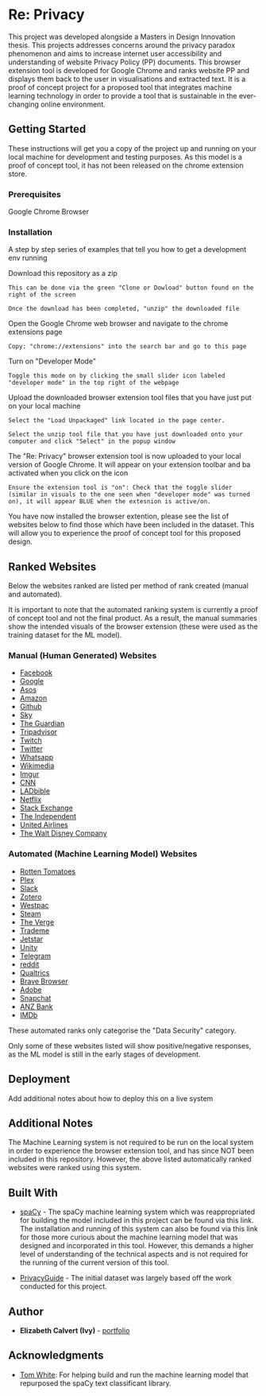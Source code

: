 # Re: Privacy

This project was developed alongside a Masters in Design Innovation thesis. This projects addresses concerns around the privacy paradox phenomenon and aims to increase internet user accessibility and understanding of website Privacy Policy (PP) documents. This browser extension tool is developed for Google Chrome and ranks website PP and displays them back to the user in visualisations and extracted text. It is a proof of concept project for a proposed tool that integrates machine learning technology in order to provide a tool that is sustainable in the ever-changing online environment. 

## Getting Started

These instructions will get you a copy of the project up and running on your local machine for development and testing purposes. As this model is a proof of concept tool, it has not been released on the chrome extension store. 

### Prerequisites

Google Chrome Browser

### Installation 

A step by step series of examples that tell you how to get a development env running

Download this repository as a zip

```
This can be done via the green "Clone or Dowload" button found on the right of the screen

Once the download has been completed, "unzip" the downloaded file
```

Open the Google Chrome web browser and navigate to the chrome extensions page

```
Copy: "chrome://extensions" into the search bar and go to this page
```

Turn on "Developer Mode"

```
Toggle this mode on by clicking the small slider icon labeled "developer mode" in the top right of the webpage
```

Upload the downloaded browser extension tool files that you have just put on your local machine

```
Select the "Load Unpackaged" link located in the page center. 

Select the unzip tool file that you have just downloaded onto your computer and click "Select" in the popup window
```

The "Re: Privacy" browser extension tool is now uploaded to your local version of Google Chrome. It will appear on your extension toolbar and ba activated when you click on the icon

```
Ensure the extension tool is "on": Check that the toggle slider (similar in visuals to the one seen when "developer mode" was turned on), it will appear BLUE when the extesnion is active/on. 
```

You have now installed the browser extention, please see the list of websites below to find those which have been included in the dataset. This will allow you to experience the proof of concept tool for this proposed design.

## Ranked Websites

Below the websites ranked are listed per method of rank created (manual and automated). 

It is important to note that the automated ranking system is currently a proof of concept tool and not the final product. As a result, the manual summaries show the intended visuals of the browser extension (these were used as the training dataset for the ML model).

### Manual (Human Generated) Websites

* [Facebook](https://www.facebook.com)
* [Google](https://www.google.com)
* [Asos](https://www.asos.com)
* [Amazon](https://www.amazon.com)
* [Github](https://www.github.com)
* [Sky](https://www.sky.co.nz)
* [The Guardian](https://www.theguardian.com)
* [Tripadvisor](https://www.tripadvisor.co.nz)
* [Twitch](https://www.twitch.tv)
* [Twitter](https://www.twitter.com)
* [Whatsapp](https://www.whatsapp.com)
* [Wikimedia](https://www.wikimedia.org)
* [Imgur](https://www.imgur.com)
* [CNN](https://edition.cnn.com)
* [LADbible](https://www.ladbible.com)
* [Netflix](https://www.netflix.com)
* [Stack Exchange](https://stackexchange.com)
* [The Independent](https://www.independent.co.uk)
* [United Airlines](https://www.united.com)
* [The Walt Disney Company](https://www.thewaltdisneycompany.com)

### Automated (Machine Learning Model) Websites

* [Rotten Tomatoes](https://www.rottentomatoes.com)
* [Plex](https://www.plex.tv)
* [Slack](https://slack.com)
* [Zotero](https://www.zotero.org)
* [Westpac](https://www.westpac.co.nz)
* [Steam](https://store.steampowered.com)
* [The Verge](https://www.theverge.com)
* [Trademe](https://www.trademe.co.nz)
* [Jetstar](https://www.jetstar.com)
* [Unity](https://unity3d.com)
* [Telegram](https://telegram.org)
* [reddit](https://www.reddit.com)
* [Qualtrics](https://www.qualtrics.com)
* [Brave Browser](https://brave.com)
* [Adobe](https://www.adobe.com)
* [Snapchat](https://www.snapchat.com)
* [ANZ Bank](https://www.anz.co.nz)
* [IMDb](https://www.imdb.com)

These automated ranks only categorise the "Data Security" category.

Only some of these websites listed will show positive/negative responses, as the ML model is still in the early stages of development. 

## Deployment

Add additional notes about how to deploy this on a live system

## Additional Notes

The Machine Learning system is not required to be run on the local system in order to experience the browser extension tool, and has since NOT been included in this repository. However, the above listed automatically ranked websites were ranked using this system. 

## Built With

* [spaCy](https://spacy.io/usage/training#textcat) - The spaCy machine learning system which was reappropriated for building the model included in this project can be found via this link. The installation and running of this system can also be found via this link for those more curious about the machine learning model that was designed and incorporated in this tool. However, this demands a higher level of understanding of the technical aspects and is not required for the running of the current version of this tool.

* [PrivacyGuide](https://github.com/InfiniteCoding/PrivacyGuide) - The initial dataset was largely based off the work conducted for this project. 

## Author

* **Elizabeth Calvert (Ivy)** - [portfolio](https://www.ivycalvert.me/portfolio) 

## Acknowledgments

* [Tom White](https://github.com/dribnet): For helping build and run the machine learning model that repurposed the spaCy text classificant library.